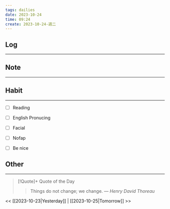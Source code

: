 ```yaml
---
tags: dailies  
date: 2023-10-24
time: 09:24
create: 2023-10-24-週二
---
```


## Log
---


## Note
---


## Habit
---
- [ ] Reading
- [ ] English Pronucing
- [ ] Facial
- [ ] Nofap
- [ ] Be nice


## Other
---

> [!Quote]+ Quote of the Day
> > Things do not change; we change.
> — <cite>Henry David Thoreau</cite>

<< [[2023-10-23|Yesterday]] | [[2023-10-25|Tomorrow]] >>
